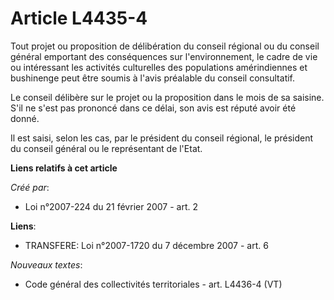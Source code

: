 # Article L4435-4

Tout projet ou proposition de délibération du conseil régional ou du conseil général emportant des conséquences sur
l'environnement, le cadre de vie ou intéressant les activités culturelles des populations amérindiennes et bushinenge peut
être soumis à l'avis préalable du conseil consultatif.

Le conseil délibère sur le projet ou la proposition dans le mois de sa saisine. S'il ne s'est pas prononcé dans ce délai, son
avis est réputé avoir été donné.

Il est saisi, selon les cas, par le président du conseil régional, le président du conseil général ou le représentant de
l'Etat.

**Liens relatifs à cet article**

_Créé par_:

  - Loi n°2007-224 du 21 février 2007 - art. 2

**Liens**:

  - TRANSFERE: Loi n°2007-1720 du 7 décembre 2007 - art. 6

_Nouveaux textes_:

  - Code général des collectivités territoriales - art. L4436-4 (VT)
